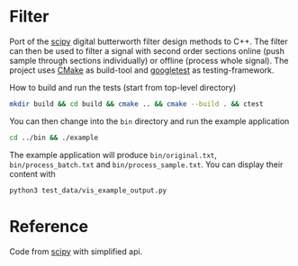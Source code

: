 # Filter

Port of the [scipy](https://docs.scipy.org/doc//scipy/reference/generated/scipy.signal.butter.html) digital butterworth filter design methods to C++. The filter can then be used to filter a signal with second order sections online (push sample through sections individually) or offline (process whole signal).
The project uses [CMake](https://cmake.org/) as build-tool and [googletest](http://google.github.io/googletest/primer.html) as testing-framework.

How to build and run the tests (start from top-level directory)
```sh
mkdir build && cd build && cmake .. && cmake --build . && ctest
```
You can then change into the `bin` directory and run the example application
```sh
cd ../bin && ./example
```
The example application will produce `bin/original.txt`, `bin/process_batch.txt` and `bin/process_sample.txt`. You can display their content with
```sh
python3 test_data/vis_example_output.py
```

# Reference
Code from [scipy](https://github.com/scipy/scipy/blob/v1.7.1/scipy/signal/filter_design.py#L2846-L2957) with simplified api.